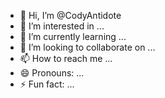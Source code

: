 - 👋 Hi, I’m @CodyAntidote
- 👀 I’m interested in ...
- 🌱 I’m currently learning ...
- 💞️ I’m looking to collaborate on ...
- 📫 How to reach me ...
- 😄 Pronouns: ...
- ⚡ Fun fact: ...

<!---
CodyAntidote/CodyAntidote is a ✨ special ✨ repository because its `README.md` (this file) appears on your GitHub profile.
You can click the Preview link to take a look at your changes.
--->
